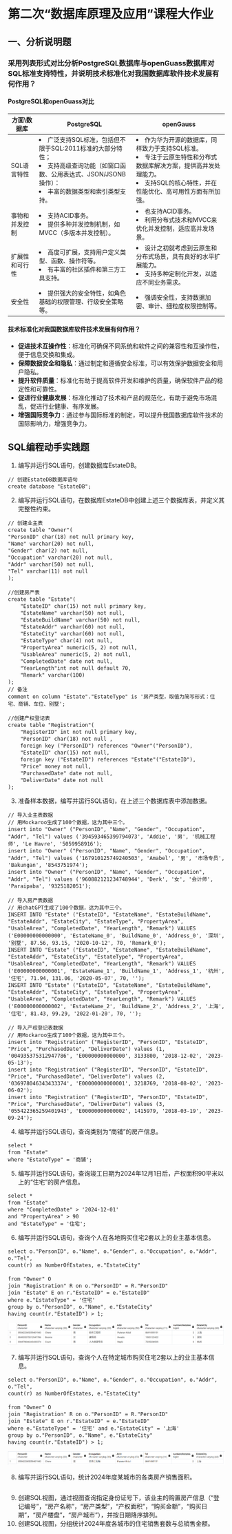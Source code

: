 # 第二次“数据库原理及应用”课程大作业
## 一、分析说明题
### 采用列表形式对比分析PostgreSQL数据库与openGuass数据库对SQL标准支持特性，并说明技术标准化对我国数据库软件技术发展有何作用？
#### PostgreSQL和openGuass对比
|方面\数据库|PostgreSQL|openGauss|
|--|--|--|
|SQL语言特性|<li>广泛支持SQL标准，包括但不限于SQL:2011标准的大部分特性；<li>支持高级查询功能（如窗口函数、公用表达式、JSON/JSONB操作）：<li>丰富的数据类型和索引类型支持。|<li>作为华为开源的数据库，同样致力于支持SQL标准。<li>专注于云原生特性和分布式数据库解决方案，提供高并发处理能力。<li>支持SQL的核心特性，并在性能优化、高可用性方面有所加强。|
|事物和并发控制|<li>支持ACID事务。<li>提供多种并发控制机制，如MVCC（多版本并发控制）。|<li>也支持ACID事务。<li>利用分布式技术和MVCC来优化并发控制，适应高并发场景。|
|扩展性和可行性|<li>高度可扩展，支持用户定义类型、函数、操作符等。<li>有丰富的社区插件和第三方工具支持。|<li>设计之初就考虑到云原生和分布式场景，具有良好的水平扩展能力。<li>支持多种定制化开发，以适应不同业务需求。|
|安全性|<li>提供强大的安全特性，如角色基础的权限管理、行级安全策略等。|<li>强调安全性，支持数据加密、审计、细粒度权限控制等。|
#### 技术标准化对我国数据库软件技术发展有何作用？
-   **促进技术互操作性**：标准化可确保不同系统和软件之间的兼容性和互操作性，便于信息交换和集成。
-   **保障数据安全和隐私**：通过制定和遵循安全标准，可以有效保护数据安全和用户隐私。
-   **提升软件质量**：标准化有助于提高软件开发和维护的质量，确保软件产品的稳定性和可靠性。
-   **促进行业健康发展**：标准化推动了技术和产品的规范化，有助于避免市场混乱，促进行业健康、有序发展。
-   **增强国际竞争力**：通过参与国际标准的制定，可以提升我国数据库软件技术的国际影响力，增强竞争力。
## SQL编程动手实践题
1. 编写并运行SQL语句，创建数据库EstateDB。
```
// 创建EstateDB数据库语句
create database "EstateDB";
```
2. 编写并运行SQL语句，在数据库EstateDB中创建上述三个数据库表，并定义其完整性约束。
```
// 创建业主表
create table "Owner"(
"PersonID" char(18) not null primary key,
"Name" varchar(20) not null,
"Gender" char(2) not null,
"Occupation" varchar(20) not null,
"Addr" varchar(50) not null,
"Tel" varchar(11) not null
);

//创建房产表
create table "Estate"(
	"EstateID" char(15) not null primary key,
	"EstateName" varchar(50) not null,
	"EstateBuildName" varchar(50) not null,
	"EstateAddr" varchar(60) not null,
	"EstateCity" varchar(60) not null,
	"EstateType" char(4) not null,
	"PropertyArea" numeric(5, 2) not null,
	"UsableArea" numeric(5, 2) not null,
	"CompletedDate" date not null,
	"YearLength"int not null default 70,
	"Remark" varchar(100)
);
// 备注
comment on column "Estate"."EstateType" is '房产类型，取值为简写形式：住宅、商铺、车位、别墅';

//创建产权登记表
create table "Registration"(
	"RegisterID" int not null primary key,
	"PersonID" char(18) not null ,
	foreign key ("PersonID") references "Owner"("PersonID"),
	"EstateID" char(15) not null,
	foreign key ("EstateID") references "Estate"("EstateID"),
	"Price" money not null,
	"PurchasedDate" date not null,
	"DeliverDate" date not null
);
```
3. 准备样本数据，编写并运行SQL语句，在上述三个数据库表中添加数据。
```
// 导入业主表数据
// 用Mockaroo生成了100个数据，这为其中三个。
insert into "Owner" ("PersonID", "Name", "Gender", "Occupation", "Addr", "Tel") values ('394593465399794073', 'Addie', '男', '机械工程师', 'Le Havre', '5059958916');
insert into "Owner" ("PersonID", "Name", "Gender", "Occupation", "Addr", "Tel") values ('167910125749240503', 'Amabel', '男', '市场专员', 'Bakungan', '8543751974');
insert into "Owner" ("PersonID", "Name", "Gender", "Occupation", "Addr", "Tel") values ('960882121234748944', 'Derk', '女', '会计师', 'Paraipaba', '9325182051');

// 导入房产表数据
// 用chatGPT生成了100个数据，这为其中三个。
INSERT INTO "Estate" ("EstateID", "EstateName", "EstateBuildName", "EstateAddr", "EstateCity", "EstateType", "PropertyArea", "UsableArea", "CompletedDate", "YearLength", "Remark") VALUES ('E00000000000000', 'EstateName_0', 'BuildName_0', 'Address_0', '深圳', '别墅', 87.56, 93.15, '2020-10-12', 70, 'Remark_0');
INSERT INTO "Estate" ("EstateID", "EstateName", "EstateBuildName", "EstateAddr", "EstateCity", "EstateType", "PropertyArea", "UsableArea", "CompletedDate", "YearLength", "Remark") VALUES ('E00000000000001', 'EstateName_1', 'BuildName_1', 'Address_1', '杭州', '住宅', 71.94, 131.06, '2020-05-07', 70, '');
INSERT INTO "Estate" ("EstateID", "EstateName", "EstateBuildName", "EstateAddr", "EstateCity", "EstateType", "PropertyArea", "UsableArea", "CompletedDate", "YearLength", "Remark") VALUES ('E00000000000002', 'EstateName_2', 'BuildName_2', 'Address_2', '上海', '住宅', 81.43, 99.29, '2022-01-20', 70, '');

// 导入产权登记表数据
// 用Mockaroo生成了100个数据，这为其中三个。
insert into "Registration" ("RegisterID", "PersonID", "EstateID", "Price", "PurchasedDate", "DeliverDate") values (1, '004935375312947786', 'E00000000000000', 3133800, '2018-12-02', '2023-05-13');
insert into "Registration" ("RegisterID", "PersonID", "EstateID", "Price", "PurchasedDate", "DeliverDate") values (2, '036978046343433374', 'E00000000000001', 3218769, '2018-08-02', '2023-06-02');
insert into "Registration" ("RegisterID", "PersonID", "EstateID", "Price", "PurchasedDate", "DeliverDate") values (3, '055422365259401943', 'E00000000000002', 1415979, '2018-03-19', '2023-09-24');
```

4. 编写并运行SQL语句，查询类别为“商铺”的房产信息。
```
select * 
from "Estate" 
where "EstateType" = '商铺';
```
5. 编写并运行SQL语句，查询竣工日期为2024年12月1日后，产权面积90平米以上的“住宅”的房产信息。
```
select * 
from "Estate" 
where "CompletedDate" > '2024-12-01' 
and "PropertyArea" > 90
and "EstateType" = '住宅';
```
6. 编写并运行SQL语句，查询个人在各地购买住宅2套以上的业主基本信息。
```
select o."PersonID", o."Name", o."Gender", o."Occupation", o."Addr", o."Tel",
count(r) as NumberOfEstates, e."EstateCity"

from "Owner" O
join "Registration" R on o."PersonID" = R."PersonID"
join "Estate" E on r."EstateID" = e."EstateID"
where e."EstateType" = '住宅'
group by o."PersonID", o."Name", e."EstateCity"
having count(r."EstateID") > 1;
```
![运行结果](/imgs/2024-03-15/TA0wuBzDnLLikOFZ.png)

7. 编写并运行SQL语句，查询个人在特定城市购买住宅2套以上的业主基本信息。
```
select o."PersonID", o."Name", o."Gender", o."Occupation", o."Addr", o."Tel",
count(r) as NumberOfEstates, e."EstateCity"

from "Owner" O
join "Registration" R on o."PersonID" = R."PersonID"
join "Estate" E on r."EstateID" = e."EstateID"
where e."EstateType" = '住宅' and e."EstateCity" = '上海'
group by o."PersonID", o."Name", e."EstateCity"
having count(r."EstateID") > 1;
```
![运行结果](/imgs/2024-03-15/1dIKG8Z5fKwbAJ2y.png)

8. 编写并运行SQL语句，统计2024年度某城市的各类房产销售面积。
```

```
9. 创建SQL视图，通过视图查询指定身份证号下，该业主的购置房产信息（“登记编号”，“房产名称”，“房产类型”，“产权面积”，“购买金额”，“购买日期”，“房产楼盘”，“房产城市”），并按日期降序排列。
10. 创建SQL视图，分组统计2024年度各城市的住宅销售套数与总销售金额。
<!--stackedit_data:
eyJoaXN0b3J5IjpbMTgzOTExNTI5LC0yMDIzMzUwMDczLDYyOD
U3MzY4Myw0OTIwMzEwOTEsLTE2MjMyNzg2MDksLTEzODQwMjQx
MDIsMTY3NDE0ODkxNiwtMTM4OTA5NTgzNSwtMTQwNzc0MzM4Mi
wzMzM2ODE5MDcsMTIwNTI2MjMzMiwtMTQ5MTQ4NDcwNCwtMjk4
ODc3Mjc0LC03NDc2MTcyNDQsLTEzNDc2MzI5OTYsLTkyMDQwNj
c1OV19
-->